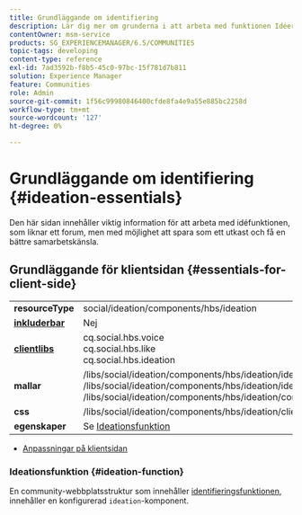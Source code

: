 ```yaml
---
title: Grundläggande om identifiering
description: Lär dig mer om grunderna i att arbeta med funktionen Idéer i Communities, som liknar ett forum, men som har en mer samverkansbaserad känsla.
contentOwner: msm-service
products: SG_EXPERIENCEMANAGER/6.5/COMMUNITIES
topic-tags: developing
content-type: reference
exl-id: 7ad3592b-f8b5-45c0-97bc-15f781d7b811
solution: Experience Manager
feature: Communities
role: Admin
source-git-commit: 1f56c99980846400cfde8fa4e9a55e885bc2258d
workflow-type: tm+mt
source-wordcount: '127'
ht-degree: 0%

---
```


# Grundläggande om identifiering {#ideation-essentials}

Den här sidan innehåller viktig information för att arbeta med idéfunktionen, som liknar ett forum, men med möjlighet att spara som ett utkast och få en bättre samarbetskänsla.

## Grundläggande för klientsidan {#essentials-for-client-side}

<table>
 <tbody>
  <tr>
   <td> <strong>resourceType</strong></td>
   <td>social/ideation/components/hbs/ideation</td>
  </tr>
  <tr>
   <td> <a href="scf.md#add-or-include-a-communities-component"><strong>inkluderbar</strong></a></td>
   <td>Nej</td>
  </tr>
  <tr>
   <td> <a href="clientlibs.md"><strong>clientlibs</strong></a></td>
   <td>cq.social.hbs.voice<br /> cq.social.hbs.like<br /> cq.social.hbs.ideation</td>
  </tr>
  <tr>
   <td> <strong>mallar</strong></td>
   <td> /libs/social/ideation/components/hbs/ideation/ideation.hbs<br /> /libs/social/ideation/components/hbs/ideation/ideationlists.hbs<br /> /libs/social/ideation/components/hbs/ideation/composer.hbs</td>
  </tr>
  <tr>
   <td> <strong>css</strong></td>
   <td> /libs/social/ideation/components/hbs/ideation/clientlibs/ideation.css</td>
  </tr>
  <tr>
   <td><strong> egenskaper</strong></td>
   <td>Se <a href="ideation-feature.md">Ideationsfunktion</a></td>
  </tr>
 </tbody>
</table>

* [Anpassningar på klientsidan](client-customize.md)

### Ideationsfunktion {#ideation-function}

En community-webbplatsstruktur som innehåller [identifieringsfunktionen](functions.md#ideation-function), innehåller en konfigurerad `ideation`-komponent.
